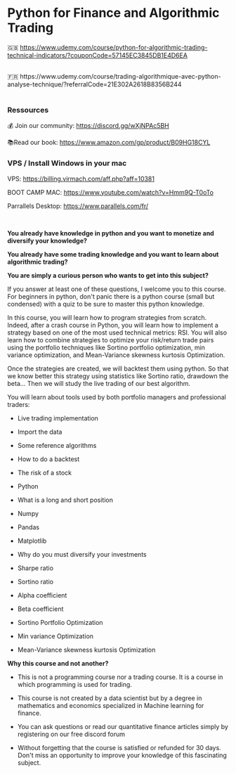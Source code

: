 # Python for Finance and Algorithmic Trading
🇬🇧 https://www.udemy.com/course/python-for-algorithmic-trading-technical-indicators/?couponCode=57145EC3845DB1E4D6EA 


<br>
🇫🇷 https://www.udemy.com/course/trading-algorithmique-avec-python-analyse-technique/?referralCode=21E302A2618B8356B244

<br>
<br>

### Ressources

💰 Join our community: https://discord.gg/wXjNPAc5BH

📚Read our book: https://www.amazon.com/gp/product/B09HG18CYL 



### VPS / Install Windows in your mac

VPS: https://billing.virmach.com/aff.php?aff=10381

BOOT CAMP MAC: https://www.youtube.com/watch?v=Hmm9Q-T0oTo

Parrallels Desktop: https://www.parallels.com/fr/

</br>

**You already have knowledge in python and you want to monetize and diversify your knowledge?**

**You already have some trading knowledge and you want to learn about algorithmic trading?**

**You are simply a curious person who wants to get into this subject?**

If you answer at least one of these questions, I welcome you to this course. For beginners in python, don't panic there is a python course (small but condensed) with a quiz to be sure to master this python knowledge.

In this course, you will learn how to program strategies from scratch. Indeed, after a crash course in Python, you will learn how to implement a strategy based on one of the most used technical metrics: RSI. You will also learn how to combine strategies to optimize your risk/return trade pairs using the portfolio techniques like Sortino portfolio optimization, min variance optimization, and Mean-Variance skewness kurtosis Optimization.

Once the strategies are created, we will backtest them using python. So that we know better this strategy using statistics like Sortino ratio, drawdown the beta... Then we will study the live trading of our best algorithm.

You will learn about tools used by both portfolio managers and professional traders:

* Live trading implementation

* Import the data

* Some reference algorithms

* How to do a backtest

* The risk of a stock

* Python

* What is a long and short position

* Numpy

* Pandas

* Matplotlib

* Why do you must diversify your investments

* Sharpe ratio

* Sortino ratio

* Alpha coefficient

* Beta coefficient

* Sortino Portfolio Optimization

* Min variance Optimization

* Mean-Variance skewness kurtosis Optimization

**Why this course and not another?**

* This is not a programming course nor a trading course. It is a course in which programming is used for trading.

* This course is not created by a data scientist but by a degree in mathematics and economics specialized in Machine learning for finance.

* You can ask questions or read our quantitative finance articles simply by registering on our free discord forum

* Without forgetting that the course is satisfied or refunded for 30 days. Don't miss an opportunity to improve your knowledge of this fascinating subject.
